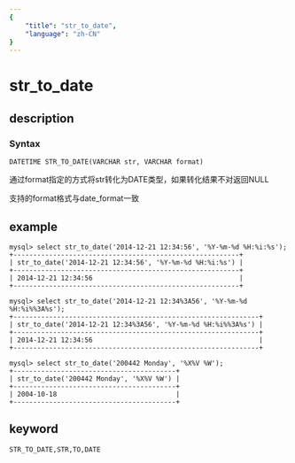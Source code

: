 ```yaml
---
{
    "title": "str_to_date",
    "language": "zh-CN"
}
---
```


<!-- 
Licensed to the Apache Software Foundation (ASF) under one
or more contributor license agreements.  See the NOTICE file
distributed with this work for additional information
regarding copyright ownership.  The ASF licenses this file
to you under the Apache License, Version 2.0 (the
"License"); you may not use this file except in compliance
with the License.  You may obtain a copy of the License at

  http://www.apache.org/licenses/LICENSE-2.0

Unless required by applicable law or agreed to in writing,
software distributed under the License is distributed on an
"AS IS" BASIS, WITHOUT WARRANTIES OR CONDITIONS OF ANY
KIND, either express or implied.  See the License for the
specific language governing permissions and limitations
under the License.
-->

# str_to_date
## description
### Syntax

`DATETIME STR_TO_DATE(VARCHAR str, VARCHAR format)`


通过format指定的方式将str转化为DATE类型，如果转化结果不对返回NULL

支持的format格式与date_format一致

## example

```
mysql> select str_to_date('2014-12-21 12:34:56', '%Y-%m-%d %H:%i:%s');
+---------------------------------------------------------+
| str_to_date('2014-12-21 12:34:56', '%Y-%m-%d %H:%i:%s') |
+---------------------------------------------------------+
| 2014-12-21 12:34:56                                     |
+---------------------------------------------------------+

mysql> select str_to_date('2014-12-21 12:34%3A56', '%Y-%m-%d %H:%i%%3A%s');
+--------------------------------------------------------------+
| str_to_date('2014-12-21 12:34%3A56', '%Y-%m-%d %H:%i%%3A%s') |
+--------------------------------------------------------------+
| 2014-12-21 12:34:56                                          |
+--------------------------------------------------------------+

mysql> select str_to_date('200442 Monday', '%X%V %W');
+-----------------------------------------+
| str_to_date('200442 Monday', '%X%V %W') |
+-----------------------------------------+
| 2004-10-18                              |
+-----------------------------------------+
```

## keyword

    STR_TO_DATE,STR,TO,DATE
